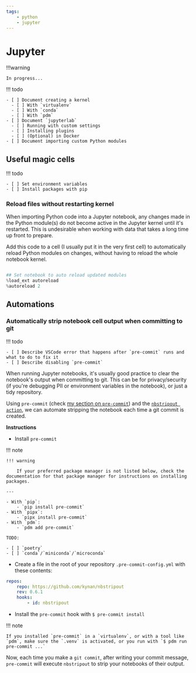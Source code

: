 ```yaml
---
tags:
    - python
    - jupyter
---
```


# Jupyter

!!!warning

    In progress...

!!! todo

    - [ ] Document creating a kernel
      - [ ] With `virtualenv`
      - [ ] With `conda`
      - [ ] With `pdm`
    - [ ] Document `jupyterlab`
      - [ ] Running with custom settings
      - [ ] Installing plugins
      - [ ] (Optional) in Docker
    - [ ] Document importing custom Python modules

## Useful magic cells

!!! todo

    - [ ] Set environment variables
    - [ ] Install packages with pip

### Reload files without restarting kernel

When importing Python code into a Jupyter notebook, any changes made in the Python module(s) do not become active in the Jupyter kernel until it's restarted. This is undesirable when working with data that takes a long time up front to prepare.

Add this code to a cell (I usually put it in the very first cell) to automatically reload Python modules on changes, without having to reload the whole notebook kernel.

```py title="Automatically reload file on changes" linenums="1"

## Set notebook to auto reload updated modules
%load_ext autoreload
%autoreload 2

```

## Automations

### Automatically strip notebook cell output when committing to git

!!! todo

    - [ ] Describe VSCode error that happens after `pre-commit` runs and what to do to fix it
    - [ ] Describe disabling `pre-commit`

When running Jupyter notebooks, it's usually good practice to clear the notebook's output when committing to git. This can be for privacy/security (if you're debugging PII or environment variables in the notebook), or just a tidy repository.

Using `pre-commit` (check [my section on `pre-commit`](../standard-project-files/pre-commit/)) and the [`nbstripout action`](https://github.com/kynan/nbstripout), we can automate stripping the notebook each time a git commit is created.

**Instructions**

- Install `pre-commit`

!!! note

    !!! warning
    
        If your preferred package manager is not listed below, check the documentation for that package manager for instructions on installing packages.

    ---

    - With `pip`:
        - `pip install pre-commit`
    - With `pipx`:
        - `pipx install pre-commit`
    - With `pdm`:
        - `pdm add pre-commit`
    
    TODO:
    
    - [ ] `poetry`
    - [ ] `conda`/`miniconda`/`microconda`


- Create a file in the root of your repository `.pre-commit-config.yml` with these contents:

```yaml title=".pre-commit-config.yml" linenums="1"
repos:
    repo: https://github.com/kynan/nbstripout
    rev: 0.6.1
    hooks:
        - id: nbstripout
```

- Install the `pre-commit` hook with `$ pre-commit install`

!!! note

    If you installed `pre-commit` in a `virtualenv`, or with a tool like `pdm`, make sure the `.venv` is activated, or you run with `$ pdm run pre-commit ...`

Now, each time you make a `git commit`, after writing your commit message, `pre-commit` will execute `nbstripout` to strip your notebooks of their output.

